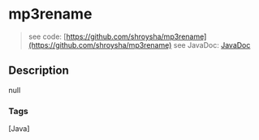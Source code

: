 # mp3rename
> see code: [https://github.com/shroysha/mp3rename](https://github.com/shroysha/mp3rename)
> see JavaDoc: [JavaDoc](docs/javadoc/index.html)

## Description
null

### Tags
[Java]
